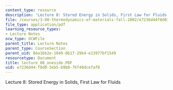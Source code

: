 ```yaml
---
content_type: resource
description: 'Lecture 8: Stored Energy in Solids, First Law for Fluids'
file: /courses/3-00-thermodynamics-of-materials-fall-2002/e7236d44f8d03eb5b9b876f40dcefaf8_lecture_08_oneside.PDF
file_type: application/pdf
learning_resource_types:
- Lecture Notes
ocw_type: OCWFile
parent_title: Lecture Notes
parent_type: CourseSection
parent_uid: 84a1bb2e-1049-0b17-29b4-e13977bf1549
resourcetype: Document
title: lecture_08_oneside.PDF
uid: e7236d44-f8d0-3eb5-b9b8-76f40dcefaf8
---
```

Lecture 8: Stored Energy in Solids, First Law for Fluids

